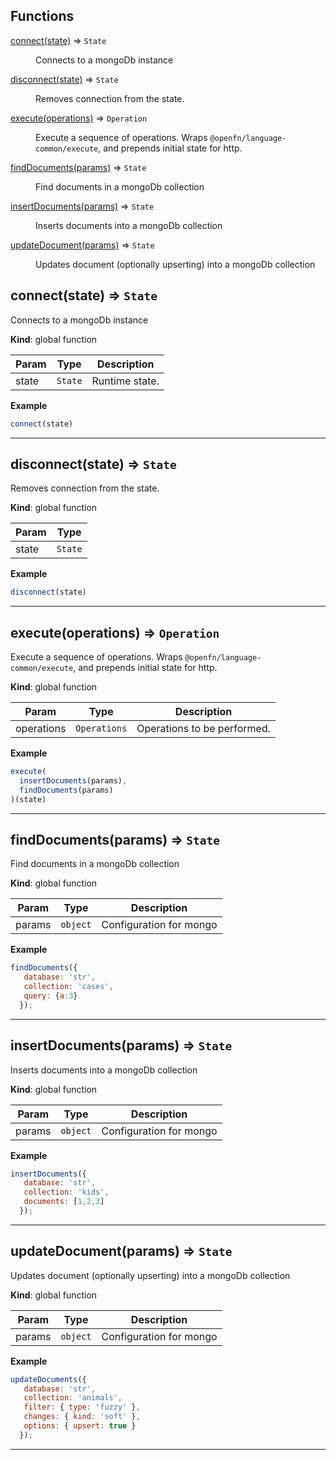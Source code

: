 ## Functions

<dl>
<dt><a href="#connect">connect(state)</a> ⇒ <code>State</code></dt>
<dd><p>Connects to a mongoDb instance</p>
</dd>
<dt><a href="#disconnect">disconnect(state)</a> ⇒ <code>State</code></dt>
<dd><p>Removes connection from the state.</p>
</dd>
<dt><a href="#execute">execute(operations)</a> ⇒ <code>Operation</code></dt>
<dd><p>Execute a sequence of operations.
Wraps <code>@openfn/language-common/execute</code>, and prepends initial state for http.</p>
</dd>
<dt><a href="#findDocuments">findDocuments(params)</a> ⇒ <code>State</code></dt>
<dd><p>Find documents in a mongoDb collection</p>
</dd>
<dt><a href="#insertDocuments">insertDocuments(params)</a> ⇒ <code>State</code></dt>
<dd><p>Inserts documents into a mongoDb collection</p>
</dd>
<dt><a href="#updateDocument">updateDocument(params)</a> ⇒ <code>State</code></dt>
<dd><p>Updates document (optionally upserting) into a mongoDb collection</p>
</dd>
</dl>

<a name="connect"></a>

## connect(state) ⇒ <code>State</code>
Connects to a mongoDb instance

**Kind**: global function  

| Param | Type | Description |
| --- | --- | --- |
| state | <code>State</code> | Runtime state. |

**Example**  
```js
connect(state)
```

* * *

<a name="disconnect"></a>

## disconnect(state) ⇒ <code>State</code>
Removes connection from the state.

**Kind**: global function  

| Param | Type |
| --- | --- |
| state | <code>State</code> | 

**Example**  
```js
disconnect(state)
```

* * *

<a name="execute"></a>

## execute(operations) ⇒ <code>Operation</code>
Execute a sequence of operations.
Wraps `@openfn/language-common/execute`, and prepends initial state for http.

**Kind**: global function  

| Param | Type | Description |
| --- | --- | --- |
| operations | <code>Operations</code> | Operations to be performed. |

**Example**  
```js
execute(
  insertDocuments(params),
  findDocuments(params)
)(state)
```

* * *

<a name="findDocuments"></a>

## findDocuments(params) ⇒ <code>State</code>
Find documents in a mongoDb collection

**Kind**: global function  

| Param | Type | Description |
| --- | --- | --- |
| params | <code>object</code> | Configuration for mongo |

**Example**  
```js
findDocuments({
   database: 'str',
   collection: 'cases',
   query: {a:3}
  });
```

* * *

<a name="insertDocuments"></a>

## insertDocuments(params) ⇒ <code>State</code>
Inserts documents into a mongoDb collection

**Kind**: global function  

| Param | Type | Description |
| --- | --- | --- |
| params | <code>object</code> | Configuration for mongo |

**Example**  
```js
insertDocuments({
   database: 'str',
   collection: 'kids',
   documents: [1,2,3]
  });
```

* * *

<a name="updateDocument"></a>

## updateDocument(params) ⇒ <code>State</code>
Updates document (optionally upserting) into a mongoDb collection

**Kind**: global function  

| Param | Type | Description |
| --- | --- | --- |
| params | <code>object</code> | Configuration for mongo |

**Example**  
```js
updateDocuments({
   database: 'str',
   collection: 'animals',
   filter: { type: 'fuzzy' },
   changes: { kind: 'soft' },
   options: { upsert: true }
  });
```

* * *

